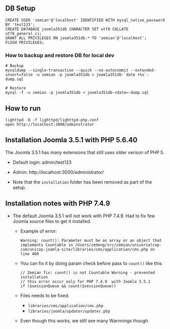 ## DB Setup

```
CREATE USER 'zemian'@'localhost' IDENTIFIED WITH mysql_native_password BY 'test123';
CREATE DATABASE joomla351db CHARACTER SET utf8 COLLATE utf8_general_ci;
GRANT ALL PRIVILEGES ON joomla351db.* TO 'zemian'@'localhost';
FLUSH PRIVILEGES;
```

### How to backup and restore DB for local dev

```
# Backup
mysqldump --single-transaction --quick --no-autocommit --extended-insert=false -u zemian -p joomla351db > joomla351db-`date +%s`-dump.sql

# Restore
mysql -f -u zemian -p joomla351db < joomla351db-<date>-dump.sql
```

## How to run

```
lighttpd -D -f lighttpd/lighttpd-php.conf
open http://localhost:3000/adminstrator
```

## Installation Joomla 3.5.1 with PHP 5.6.40

The Joomla 3.5.1 has many extensions that still uses older verison of PHP 5.

* Default login: admin/test123

* Admin: http://localhost:3000/administrator/

* Note that the `installation` folder has been removed as part of the setup.


## Installation notes with PHP 7.4.9

* The default Joomla 3.5.1 will not work with PHP 7.4.9. Had to fix few Joomla source files to get it installed.
	
	- Example of error: 

		```
		Warning: count(): Parameter must be an array or an object that implements Countable in /Users/zedeng/src/zemian/universalcop-com/unicop-joomla-site/libraries/cms/application/cms.php on line 460
		```
	
	- You can fix it by doing param check before pass to `count()` like this:

		```
		// Zemian fix: count() is not Countable Warning - prevented installation
		// this error occur only for PHP 7.4.9  with Joomla 3.5.1
		if ($sessionQueue && count($sessionQueue))
		```

	- Files needs to be fixed:

		* `libraries/cms/application/cms.php`
		* `libraries/joomla/updater/updater.php`

	- Even though this works, we still see many Warnnings though.
